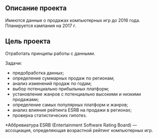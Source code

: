 ## Описание проекта

Имеются данные о продажах компьютерных игр до 2016 года. Планируется кампания на 2017 г.

## Цель проекта
Отработать принципы работы с данными. 

Задачи:
 - предобработка данных;
 - определение суммарных продаж по регионам;
 - анализ изменений продаж по годам;
 - выбор потенциально прибыльных платформ;
 - установление жанров с потенциально высокими и низкими продажами;
 - определение самых популярных платформ и жанров;
 - анализ влияния рейтинга ESRB на продажи в регионах;
 - проверка статистических гипотез.


*Аббревиатура ESRB (Entertainment Software Rating Board) — ассоциация, определяющая возрастной рейтинг компьютерных игр.
